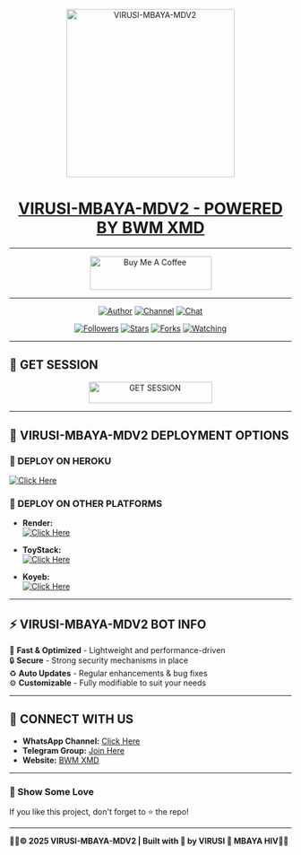 <p align="center">  
  <a href="https://storage.giftedtech.web.id/file/download/C0ePb.jpg">
    <img alt="VIRUSI-MBAYA-MDV2" height="300" src="https://storage.giftedtech.web.id/file/download/C0ePb.jpg">
    <h1 align="center"> VIRUSI-MBAYA-MDV2 - POWERED BY BWM XMD</h1>
  </a>
</p>  

---

<p align="center">
  <a href="https://buymeacoffee.com/virusimbaya" target="_blank">
    <img src="https://cdn.buymeacoffee.com/buttons/v2/default-yellow.png" alt="Buy Me A Coffee" style="height: 60px !important;width: 217px !important;">
  </a>
</p>

---

<p align="center">
  <a href="https://github.com/virusdevs"><img title="Author" src="https://img.shields.io/badge/virusdevs-black?style=for-the-badge&logo=Github"></a> 
  <a href="https://whatsapp.com/channel/0029VawCel7GOj9ktLjkxQ3g"><img title="Channel" src="https://img.shields.io/badge/WHATSAPP CHANNEL-black?style=for-the-badge&logo=whatsapp"></a> 
  <a href="https://wa.me/254717263689"><img title="Chat" src="https://img.shields.io/badge/CHAT US-black?style=for-the-badge&logo=whatsapp"></a>
</p>

<p align="center">
  <a href="https://github.com/virusdevs?tab=followers"><img title="Followers" src="https://img.shields.io/github/followers/virusdevs?label=Followers&style=social"></a>
  <a href="https://github.com/virusdevs/VIRUSI-MBAYA-MDV2/stargazers/"><img title="Stars" src="https://img.shields.io/github/stars/virusdevs/VIRUSI-MBAYA-MDV2?&style=social"></a>
  <a href="https://github.com/virusdevs/VIRUSI-MBAYA-MDV2/network/members"><img title="Forks" src="https://img.shields.io/github/forks/virusdevs/VIRUSI-MBAYA-MDV2?style=social"></a>
  <a href="https://github.com/virusdevs/VIRUSI-MBAYA-MDV2/watchers"><img title="Watching" src="https://img.shields.io/github/watchers/virusdevs/VIRUSI-MBAYA-MDV2?label=Watching&style=social"></a>
</p>

---

## 🚀 GET SESSION

<p align="center">
  <a href="https://www.ibrahimadams.site/scanner">
    <img title="GET SESSION" src="https://img.shields.io/badge/GET SESSION-blue?style=for-the-badge&logo=bwm" width="220" height="38.45"/>
  </a>
</p>

---

## 🧩 VIRUSI-MBAYA-MDV2 DEPLOYMENT OPTIONS

### 🔹 DEPLOY ON HEROKU

  [![Click Here](https://img.shields.io/badge/➤Click-Here-red.svg)](https://dashboard.heroku.com/new?template=https://github.com/virusdevs/VIRUSI-MBAYA-MDV2)
  
### 🔹 DEPLOY ON OTHER PLATFORMS
- **Render:**  
  [![Click Here](https://img.shields.io/badge/➤Click-Here-blue.svg)](https://render.com)

- **ToyStack:**  
  [![Click Here](https://img.shields.io/badge/➤Click-Here-blue.svg)](https://toystack.ai)

- **Koyeb:**  
  [![Click Here](https://img.shields.io/badge/➤Click-Here-blue.svg)](https://koyeb.com)

---

## ⚡ VIRUSI-MBAYA-MDV2 BOT INFO  
🚀 **Fast & Optimized** - Lightweight and performance-driven  
🔒 **Secure** - Strong security mechanisms in place  
♻️ **Auto Updates** - Regular enhancements & bug fixes  
⚙️ **Customizable** - Fully modifiable to suit your needs  

---

## 💬 CONNECT WITH US  
- **WhatsApp Channel:** [Click Here](https://whatsapp.com/channel/0029VawCel7GOj9ktLjkxQ3g)  
- **Telegram Group:** [Join Here](https://t.me/yourgroup)  
- **Website:** [BWM XMD](https://www.ibrahimadams.site)  

---

### 🌟 Show Some Love  
If you like this project, don't forget to ⭐ the repo!  

---

**🦠🦠© 2025 VIRUSI-MBAYA-MDV2 | Built with 🦠 by VIRUSI 🦠 MBAYA HIV🦠🦠**
